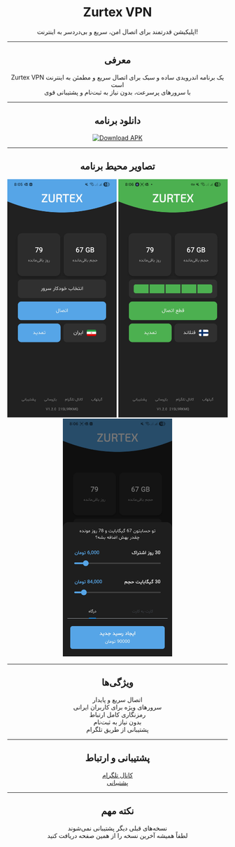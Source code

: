 <h1 align="center">Zurtex VPN</h1>

<p align="center">
  اپلیکیشن قدرتمند برای اتصال امن، سریع و بی‌دردسر به اینترنت!
</p>

---

<div align="center">

## معرفی

Zurtex VPN یک برنامه اندرویدی ساده و سبک برای اتصال سریع و مطمئن به اینترنت است  
با سرورهای پرسرعت، بدون نیاز به ثبت‌نام و پشتیبانی قوی

---

## دانلود برنامه

<a href="https://github.com/HoseinSadeqi96/Zurtex-Releases/releases/download/v1.2.3/ZurtexVPN_v1.2.3.apk">
  <img src="https://img.shields.io/badge/Download-APK-blue?style=for-the-badge&logo=android" alt="Download APK" />
</a>

---

## تصاویر محیط برنامه

<p align="center">
  <img src="docs/ScreenShots/ScreenShot (1).jpg" width="250" />
  <img src="docs/ScreenShots/ScreenShot (2).jpg" width="250" />
  <img src="docs/ScreenShots/ScreenShot (3).jpg" width="250" />
</p>

---

## ویژگی‌ها

اتصال سریع و پایدار  
سرورهای ویژه برای کاربران ایرانی  
رمزنگاری کامل ارتباط  
بدون نیاز به ثبت‌نام  
پشتیبانی از طریق تلگرام

---

## پشتیبانی و ارتباط

[کانال تلگرام](https://t.me/ZurtexV2rayApp)  
[پشتیبانی](https://t.me/Zurtexapp)

---

## نکته مهم

نسخه‌های قبلی دیگر پشتیبانی نمی‌شوند  
لطفاً همیشه آخرین نسخه را از همین صفحه دریافت کنید

</div>
